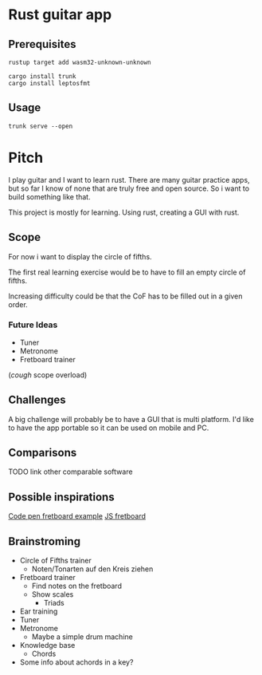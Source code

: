 # Rust guitar app


## Prerequisites

```
rustup target add wasm32-unknown-unknown

cargo install trunk
cargo install leptosfmt
```

## Usage

`trunk serve --open`


# Pitch

I play guitar and I want to learn rust. There are many guitar practice apps, but so far I know of none that are truly free and open source. So i want to build something like that.

This project is mostly for learning. Using rust, creating a GUI with rust.

## Scope

For now i want to display the circle of fifths. 

The first real learning exercise would be to have to fill an empty circle of fifths.

Increasing difficulty could be that the CoF has to be filled out in a given order.

### Future Ideas

- Tuner
- Metronome
- Fretboard trainer

(*cough* scope overload)

## Challenges

A big challenge will probably be to have a GUI that is multi platform. I'd like to have the app portable so it can be used on mobile and PC. 

## Comparisons

TODO link other comparable software

## Possible inspirations

[Code pen fretboard example](https://codepen.io/DreySkee/pen/bddpqM)
[JS fretboard](https://github.com/metaescape/js-fretboard)


## Brainstroming

- Circle of Fifths trainer
  - Noten/Tonarten auf den Kreis ziehen
- Fretboard trainer
  - Find notes on the fretboard
  - Show scales
    - Triads
- Ear training
- Tuner
- Metronome
  - Maybe a simple drum machine
- Knowledge base
  - Chords
- Some info about achords in a key?
